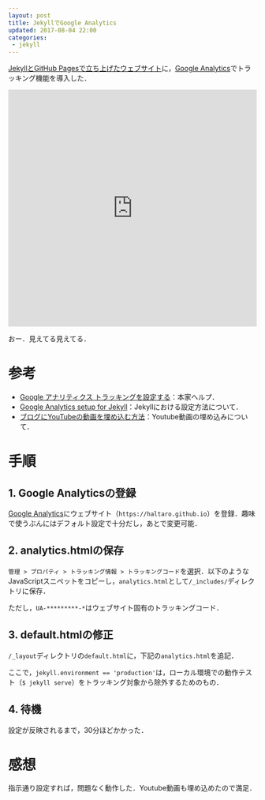 ```yaml
---
layout: post
title: JekyllでGoogle Analytics
updated: 2017-08-04 22:00
categories:
 - jekyll
---
```


[JekyllとGitHub Pagesで立ち上げたウェブサイト](https://haltaro.github.io/2017/07/30/first-post)に，[Google Analytics](https://analytics.google.com/analytics/web/provision/?authuser=0#provision/SignUp/)でトラッキング機能を導入した．

<iframe width="100%" height="480" src="https://www.youtube.com/embed/sXyS1Dd0ULM?rel=0" frameborder="0" allowfullscreen></iframe>

おー．見えてる見えてる．

# 参考

* [Google アナリティクス トラッキングを設定する](https://support.google.com/analytics/answer/1008080?visit_id=1-636375329556963699-2710489376&rd=1)：本家ヘルプ．
* [Google Analytics setup for Jekyll](https://michaelsoolee.com/google-analytics-jekyll/)：Jekyllにおける設定方法について．
* [ブログにYouTubeの動画を埋め込む方法](http://techmemo.biz/web-cheat-sheet/%E3%83%96%E3%83%AD%E3%82%B0%E3%81%AByoutube%E3%81%AE%E5%8B%95%E7%94%BB%E3%82%92%E5%9F%8B%E3%82%81%E8%BE%BC%E3%82%80%E6%96%B9%E6%B3%95/)：Youtube動画の埋め込みについて．

# 手順

## 1. Google Analyticsの登録

[Google Analytics](https://analytics.google.com)にウェブサイト（`https://haltaro.github.io`）を登録．趣味で使うぶんにはデフォルト設定で十分だし，あとで変更可能．

## 2. analytics.htmlの保存

`管理 > プロパティ > トラッキング情報 > トラッキングコード`を選択．以下のようなJavaScriptスニペットをコピーし，`analytics.html`として`/_includes/`ディレクトリに保存．

<script src="https://gist.github.com/haltaro/45500c3c134f5c48b549408b02c312c3.js"></script>

ただし，`UA-*********-*`はウェブサイト固有のトラッキングコード．

## 3. default.htmlの修正

`/_layout`ディレクトリの`default.html`に，下記の`analytics.html`を追記．

<script src="https://gist.github.com/haltaro/c9d454635b5304cdb2163c5f38490f3b.js"></script>

ここで，`jekyll.environment == 'production'`は，ローカル環境での動作テスト（`$ jekyll serve`）をトラッキング対象から除外するためのもの．

## 4. 待機

設定が反映されるまで，30分ほどかかった．

# 感想

指示通り設定すれば，問題なく動作した．Youtube動画も埋め込めたので満足．
